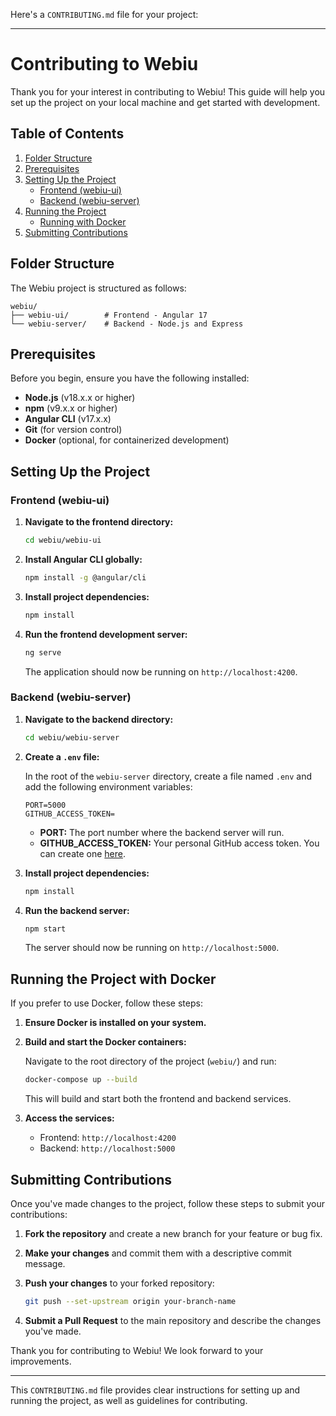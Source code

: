 Here's a `CONTRIBUTING.md` file for your project:

---

# Contributing to Webiu

Thank you for your interest in contributing to Webiu! This guide will help you set up the project on your local machine and get started with development.

## Table of Contents

1. [Folder Structure](#folder-structure)
2. [Prerequisites](#prerequisites)
3. [Setting Up the Project](#setting-up-the-project)
   - [Frontend (webiu-ui)](#frontend-webiu-ui)
   - [Backend (webiu-server)](#backend-webiu-server)
4. [Running the Project](#running-the-project)
   - [Running with Docker](#running-with-docker)
5. [Submitting Contributions](#submitting-contributions)

## Folder Structure

The Webiu project is structured as follows:

```
webiu/
├── webiu-ui/        # Frontend - Angular 17
└── webiu-server/    # Backend - Node.js and Express
```

## Prerequisites

Before you begin, ensure you have the following installed:

- **Node.js** (v18.x.x or higher)
- **npm** (v9.x.x or higher)
- **Angular CLI** (v17.x.x)
- **Git** (for version control)
- **Docker** (optional, for containerized development)

## Setting Up the Project

### Frontend (webiu-ui)

1. **Navigate to the frontend directory:**

   ```bash
   cd webiu/webiu-ui
   ```

2. **Install Angular CLI globally:**

   ```bash
   npm install -g @angular/cli
   ```

3. **Install project dependencies:**

   ```bash
   npm install
   ```

4. **Run the frontend development server:**

   ```bash
   ng serve
   ```

   The application should now be running on `http://localhost:4200`.

### Backend (webiu-server)

1. **Navigate to the backend directory:**

   ```bash
   cd webiu/webiu-server
   ```

2. **Create a `.env` file:**

   In the root of the `webiu-server` directory, create a file named `.env` and add the following environment variables:

   ```plaintext
   PORT=5000
   GITHUB_ACCESS_TOKEN=
   ```

   - **PORT:** The port number where the backend server will run.
   - **GITHUB_ACCESS_TOKEN:** Your personal GitHub access token. You can create one [here](https://github.com/settings/tokens).

3. **Install project dependencies:**

   ```bash
   npm install
   ```

4. **Run the backend server:**

   ```bash
   npm start
   ```

   The server should now be running on `http://localhost:5000`.

## Running the Project with Docker

If you prefer to use Docker, follow these steps:

1. **Ensure Docker is installed on your system.**

2. **Build and start the Docker containers:**

   Navigate to the root directory of the project (`webiu/`) and run:

   ```bash
   docker-compose up --build
   ```

   This will build and start both the frontend and backend services.

3. **Access the services:**

   - Frontend: `http://localhost:4200`
   - Backend: `http://localhost:5000`

## Submitting Contributions

Once you've made changes to the project, follow these steps to submit your contributions:

1. **Fork the repository** and create a new branch for your feature or bug fix.

2. **Make your changes** and commit them with a descriptive commit message.

3. **Push your changes** to your forked repository:

   ```bash
   git push --set-upstream origin your-branch-name
   ```

4. **Submit a Pull Request** to the main repository and describe the changes you've made.

Thank you for contributing to Webiu! We look forward to your improvements.

---

This `CONTRIBUTING.md` file provides clear instructions for setting up and running the project, as well as guidelines for contributing.